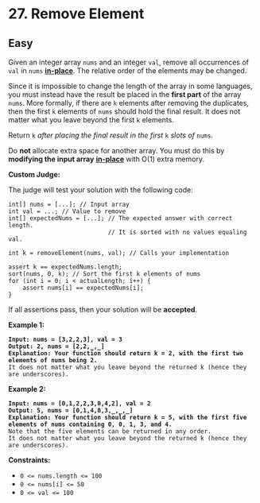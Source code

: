 # 27. Remove Element

## Easy



Given an integer array `nums` and an integer `val`, remove all occurrences of `val` in `nums` [**in-place**](https://en.wikipedia.org/wiki/In-place\_algorithm). The relative order of the elements may be changed.

Since it is impossible to change the length of the array in some languages, you must instead have the result be placed in the **first part** of the array `nums`. More formally, if there are `k` elements after removing the duplicates, then the first `k` elements of `nums` should hold the final result. It does not matter what you leave beyond the first `k` elements.

Return `k` _after placing the final result in the first_ `k` _slots of_ `nums`.

Do **not** allocate extra space for another array. You must do this by **modifying the input array** [**in-place**](https://en.wikipedia.org/wiki/In-place\_algorithm) with O(1) extra memory.

**Custom Judge:**

The judge will test your solution with the following code:

```
int[] nums = [...]; // Input array
int val = ...; // Value to remove
int[] expectedNums = [...]; // The expected answer with correct length.
                            // It is sorted with no values equaling val.

int k = removeElement(nums, val); // Calls your implementation

assert k == expectedNums.length;
sort(nums, 0, k); // Sort the first k elements of nums
for (int i = 0; i < actualLength; i++) {
    assert nums[i] == expectedNums[i];
}
```

If all assertions pass, then your solution will be **accepted**.

&#x20;

**Example 1:**

<pre><code><strong>Input: nums = [3,2,2,3], val = 3
</strong><strong>Output: 2, nums = [2,2,_,_]
</strong><strong>Explanation: Your function should return k = 2, with the first two elements of nums being 2.
</strong>It does not matter what you leave beyond the returned k (hence they are underscores).
</code></pre>

**Example 2:**

<pre><code><strong>Input: nums = [0,1,2,2,3,0,4,2], val = 2
</strong><strong>Output: 5, nums = [0,1,4,0,3,_,_,_]
</strong><strong>Explanation: Your function should return k = 5, with the first five elements of nums containing 0, 0, 1, 3, and 4.
</strong>Note that the five elements can be returned in any order.
It does not matter what you leave beyond the returned k (hence they are underscores).
</code></pre>

&#x20;

**Constraints:**

* `0 <= nums.length <= 100`
* `0 <= nums[i] <= 50`
* `0 <= val <= 100`
